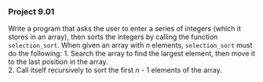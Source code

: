 ### Project 9.01
Write a program that asks the user to enter a series of integers (which it
stores in an array), then sorts the integers by calling the function
`selection_sort`. When given an array with *n* elements, `selection_sort` must
do the following:
    1. Search the array to find the largest element, then move it to the last
    position in the array.  
    2. Call itself recursively to sort the first *n* - 1 elements of the array.

